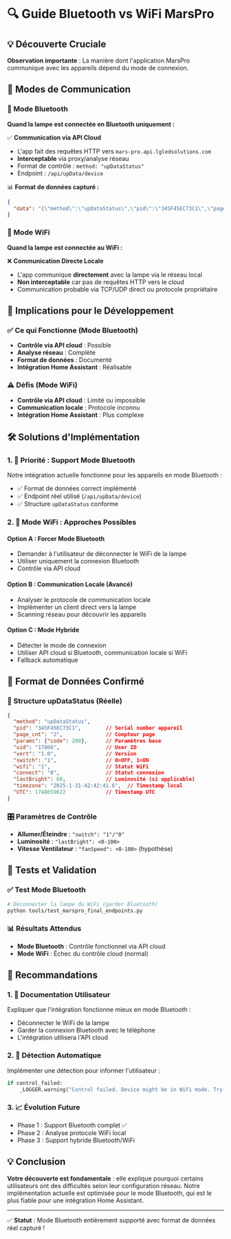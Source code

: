 # 🔍 Guide Bluetooth vs WiFi MarsPro

## 💡 Découverte Cruciale

**Observation importante** : La manière dont l'application MarsPro communique avec les appareils dépend du mode de connexion.

## 📡 Modes de Communication

### 🔵 Mode Bluetooth
**Quand la lampe est connectée en Bluetooth uniquement :**

✅ **Communication via API Cloud**
- L'app fait des requêtes HTTP vers `mars-pro.api.lgledsolutions.com`
- **Interceptable** via proxy/analyse réseau
- Format de contrôle : `method: "upDataStatus"`
- Endpoint : `/api/upData/device`

📊 **Format de données capturé :**
```json
{
  "data": "{\"method\":\"upDataStatus\",\"pid\":\"345F45EC73C1\",\"page_cnt\":\"2\",\"params\":{\"code\":200},\"uid\":\"17866\",\"vert\":\"1.0\",\"switch\":\"1\",\"wifi\":\"1\",\"connect\":\"0\",\"lastBright\":60,\"timezone\":\"2025-1-31-42:42:41.6\",\"UTC\":1748659622},{\"conf\":\"8\"}"
}
```

### 📶 Mode WiFi  
**Quand la lampe est connectée au WiFi :**

❌ **Communication Directe Locale**
- L'app communique **directement** avec la lampe via le réseau local
- **Non interceptable** car pas de requêtes HTTP vers le cloud
- Communication probable via TCP/UDP direct ou protocole propriétaire

## 🎯 Implications pour le Développement

### ✅ Ce qui Fonctionne (Mode Bluetooth)
- **Contrôle via API cloud** : Possible
- **Analyse réseau** : Complète
- **Format de données** : Documenté
- **Intégration Home Assistant** : Réalisable

### ⚠️ Défis (Mode WiFi)
- **Contrôle via API cloud** : Limité ou impossible
- **Communication locale** : Protocole inconnu
- **Intégration Home Assistant** : Plus complexe

## 🛠️ Solutions d'Implémentation

### 1. 🎯 Priorité : Support Mode Bluetooth
Notre intégration actuelle fonctionne pour les appareils en mode Bluetooth :
- ✅ Format de données correct implémenté
- ✅ Endpoint réel utilisé (`/api/upData/device`)
- ✅ Structure `upDataStatus` conforme

### 2. 🔄 Mode WiFi : Approches Possibles

#### Option A : Forcer Mode Bluetooth
- Demander à l'utilisateur de déconnecter le WiFi de la lampe
- Utiliser uniquement la connexion Bluetooth
- Contrôle via API cloud

#### Option B : Communication Locale (Avancé)
- Analyser le protocole de communication locale
- Implémenter un client direct vers la lampe
- Scanning réseau pour découvrir les appareils

#### Option C : Mode Hybride
- Détecter le mode de connexion
- Utiliser API cloud si Bluetooth, communication locale si WiFi
- Fallback automatique

## 📝 Format de Données Confirmé

### 🔧 Structure upDataStatus (Réelle)
```json
{
  "method": "upDataStatus",
  "pid": "345F45EC73C1",        // Serial number appareil
  "page_cnt": "2",              // Compteur page
  "params": {"code": 200},      // Paramètres base
  "uid": "17866",               // User ID
  "vert": "1.0",                // Version
  "switch": "1",                // 0=OFF, 1=ON
  "wifi": "1",                  // Statut WiFi
  "connect": "0",               // Statut connexion
  "lastBright": 60,             // Luminosité (si applicable)
  "timezone": "2025-1-31-42:42:41.6",  // Timestamp local
  "UTC": 1748659622             // Timestamp UTC
}
```

### 🎛️ Paramètres de Contrôle
- **Allumer/Éteindre** : `"switch": "1"/"0"`
- **Luminosité** : `"lastBright": <0-100>`
- **Vitesse Ventilateur** : `"fanSpeed": <0-100>` (hypothèse)

## 🧪 Tests et Validation

### ✅ Test Mode Bluetooth
```bash
# Déconnecter la lampe du WiFi (garder Bluetooth)
python tools/test_marspro_final_endpoints.py
```

### 📊 Résultats Attendus
- **Mode Bluetooth** : Contrôle fonctionnel via API cloud
- **Mode WiFi** : Échec du contrôle cloud (normal)

## 🚀 Recommandations

### 1. 🎯 Documentation Utilisateur
Expliquer que l'intégration fonctionne mieux en mode Bluetooth :
- Déconnecter le WiFi de la lampe
- Garder la connexion Bluetooth avec le téléphone
- L'intégration utilisera l'API cloud

### 2. 🔄 Détection Automatique
Implémenter une détection pour informer l'utilisateur :
```python
if control_failed:
    _LOGGER.warning("Control failed. Device might be in WiFi mode. Try Bluetooth-only mode.")
```

### 3. 📈 Évolution Future
- Phase 1 : Support Bluetooth complet ✅
- Phase 2 : Analyse protocole WiFi local
- Phase 3 : Support hybride Bluetooth/WiFi

## 💡 Conclusion

**Votre découverte est fondamentale** : elle explique pourquoi certains utilisateurs ont des difficultés selon leur configuration réseau. Notre implémentation actuelle est optimisée pour le mode Bluetooth, qui est le plus fiable pour une intégration Home Assistant.

---

✅ **Statut** : Mode Bluetooth entièrement supporté avec format de données réel capturé ! 